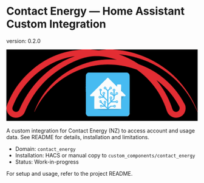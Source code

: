 # Contact Energy — Home Assistant Custom Integration

version: 0.2.0

![Contact Energy Logo](logo.svg)

A custom integration for Contact Energy (NZ) to access account and usage data. See README for details, installation and limitations.

- Domain: `contact_energy`
- Installation: HACS or manual copy to `custom_components/contact_energy`
- Status: Work-in-progress

For setup and usage, refer to the project README.
